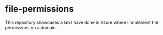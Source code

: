 # file-permissions
This repository showcases a lab I have done in Azure where I implement file permissions on a domain.
